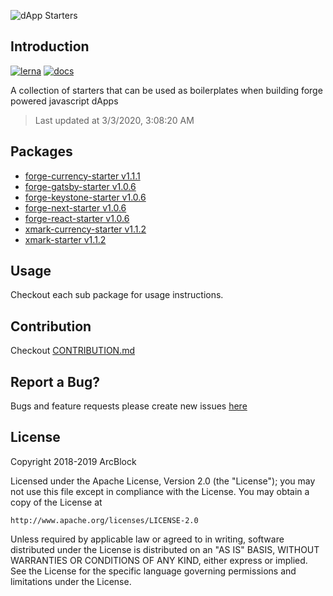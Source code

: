 ![dApp Starters](https://www.arcblock.io/.netlify/functions/badge/?text=dApp%20Starters)

## Introduction

[![lerna](https://img.shields.io/badge/maintained%20with-lerna-cc00ff.svg)](https://lernajs.io/)
[![docs](https://img.shields.io/badge/powered%20by-arcblock-green.svg)](https://docs.arcblock.io)

A collection of starters that can be used as boilerplates when building forge powered javascript dApps

> Last updated at 3/3/2020, 3:08:20 AM

## Packages

- [forge-currency-starter v1.1.1](./packages/forge-currency-starter)
- [forge-gatsby-starter v1.0.6](./packages/forge-gatsby-starter)
- [forge-keystone-starter v1.0.6](./packages/forge-keystone-starter)
- [forge-next-starter v1.0.6](./packages/forge-next-starter)
- [forge-react-starter v1.0.6](./packages/forge-react-starter)
- [xmark-currency-starter v1.1.2](./packages/xmark-currency-starter)
- [xmark-starter v1.1.2](./packages/xmark-starter)

## Usage

Checkout each sub package for usage instructions.

## Contribution

Checkout [CONTRIBUTION.md](./CONTRIBUTION.md)

## Report a Bug?

Bugs and feature requests please create new issues [here](https://github.com/ArcBlock/forge-dapp-starters/issues)

## License

Copyright 2018-2019 ArcBlock

Licensed under the Apache License, Version 2.0 (the "License");
you may not use this file except in compliance with the License.
You may obtain a copy of the License at

    http://www.apache.org/licenses/LICENSE-2.0

Unless required by applicable law or agreed to in writing, software
distributed under the License is distributed on an "AS IS" BASIS,
WITHOUT WARRANTIES OR CONDITIONS OF ANY KIND, either express or implied.
See the License for the specific language governing permissions and
limitations under the License.

